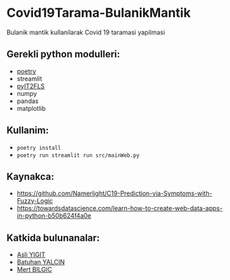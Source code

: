 # Covid19Tarama-BulanikMantik
Bulanik mantik kullanilarak Covid 19 taramasi yapilmasi

## Gerekli python modulleri:
 - [poetry](https://python-poetry.org/)
 - streamlit
 - [pyIT2FLS](https://github.com/Haghrah/PyIT2FLS)
 - numpy
 - pandas
 - matplotlib

## Kullanim:
 - `poetry install`
 - `poetry run streamlit run src/mainWeb.py`

## Kaynakca:
 - https://github.com/Namerlight/C19-Prediction-via-Symptoms-with-Fuzzy-Logic
 - https://towardsdatascience.com/learn-how-to-create-web-data-apps-in-python-b50b624f4a0e


## Katkida bulunanalar:
 - [Asli YIGIT](https://github.com/asliyigit)
 - [Batuhan YALCIN](https://github.com/sh4deofsun)
 - [Mert BILGIC](https://github.com/mertbilgic)
